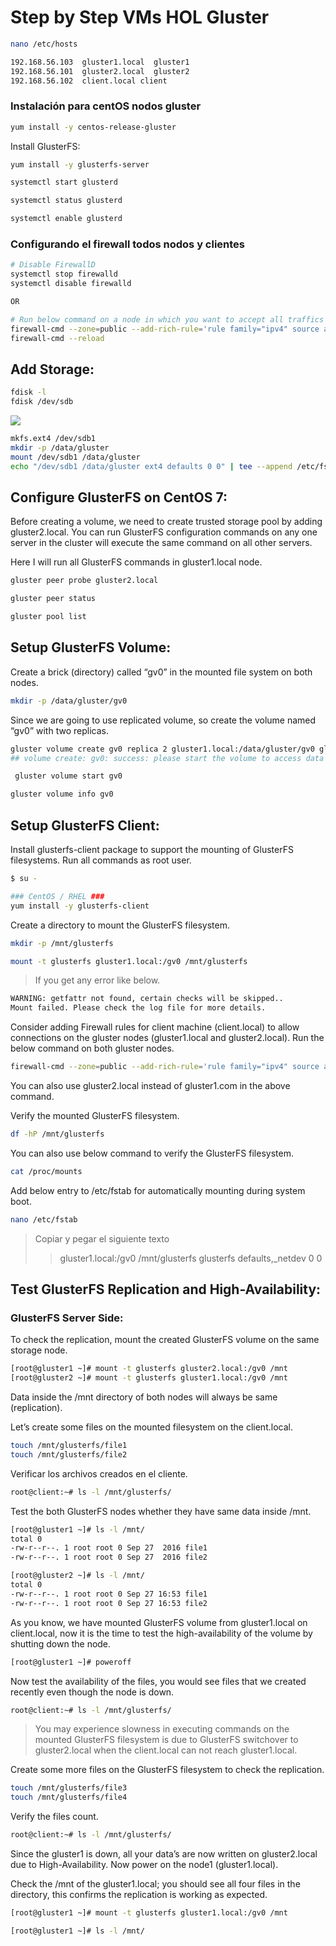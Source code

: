 # Step by Step VMs HOL Gluster

<!---
http://www.itzgeek.com/how-tos/linux/centos-how-tos/install-and-configure-glusterfs-on-centos-7-rhel-7.html

http://www.itzgeek.com/how-tos/linux/centos-how-tos/install-and-configure-glusterfs-on-centos-7-rhel-7.html/2
--->

```sh
nano /etc/hosts
```
```txt
192.168.56.103  gluster1.local  gluster1
192.168.56.101  gluster2.local  gluster2
192.168.56.102  client.local client
```

### Instalación para centOS nodos gluster

```sh
yum install -y centos-release-gluster
```

Install GlusterFS:

```sh
yum install -y glusterfs-server
```
```sh
systemctl start glusterd
```
```sh
systemctl status glusterd
```
```sh
systemctl enable glusterd
```

### Configurando el firewall todos nodos y clientes

```sh
# Disable FirewallD
systemctl stop firewalld
systemctl disable firewalld

OR

# Run below command on a node in which you want to accept all traffics comming from the source ip 
firewall-cmd --zone=public --add-rich-rule='rule family="ipv4" source address="<ipaddress>" accept'
firewall-cmd --reload
```
## Add Storage:

```sh
fdisk -l
fdisk /dev/sdb
```
![](https://s3-us-west-2.amazonaws.com/public-files-blog/Configure-GlusterFS-on-CentOS-7-Partition-Creation.png)
```sh
mkfs.ext4 /dev/sdb1
mkdir -p /data/gluster
mount /dev/sdb1 /data/gluster
echo "/dev/sdb1 /data/gluster ext4 defaults 0 0" | tee --append /etc/fstab
```

## Configure GlusterFS on CentOS 7:

Before creating a volume, we need to create trusted storage pool by adding gluster2.local. You can run GlusterFS configuration commands on any one server in the cluster will execute the same command on all other servers.

Here I will run all GlusterFS commands in gluster1.local node.

```sh
gluster peer probe gluster2.local
```

```sh
gluster peer status
```

```sh
gluster pool list
```

## Setup GlusterFS Volume:

Create a brick (directory) called “gv0” in the mounted file system on both nodes.

```sh
mkdir -p /data/gluster/gv0
```

Since we are going to use replicated volume, so create the volume named “gv0” with two replicas.

```sh
gluster volume create gv0 replica 2 gluster1.local:/data/gluster/gv0 gluster2.local:/data/gluster/gv0 
## volume create: gv0: success: please start the volume to access data
```

```sh
 gluster volume start gv0
```

```sh 
gluster volume info gv0
```

## Setup GlusterFS Client:

Install glusterfs-client package to support the mounting of GlusterFS filesystems. Run all commands as root user.

```sh
$ su -

### CentOS / RHEL ###
yum install -y glusterfs-client
```

Create a directory to mount the GlusterFS filesystem.

```sh
mkdir -p /mnt/glusterfs
```

```sh
mount -t glusterfs gluster1.local:/gv0 /mnt/glusterfs
```
>If you get any error like below.
```sh
WARNING: getfattr not found, certain checks will be skipped..
Mount failed. Please check the log file for more details.
```
Consider adding Firewall rules for client machine (client.local) to allow connections on the gluster nodes (gluster1.local and gluster2.local). Run the below command on both gluster nodes.
```sh
firewall-cmd --zone=public --add-rich-rule='rule family="ipv4" source address="clientip" accept'
```
You can also use gluster2.local instead of gluster1.com in the above command.

Verify the mounted GlusterFS filesystem.

```sh
df -hP /mnt/glusterfs
```

You can also use below command to verify the GlusterFS filesystem.

```sh
cat /proc/mounts
```

Add below entry to /etc/fstab for automatically mounting during system boot.

```sh
nano /etc/fstab
```
>Copiar y pegar el siguiente texto
>>gluster1.local:/gv0 /mnt/glusterfs glusterfs  defaults,_netdev 0 0

## Test GlusterFS Replication and High-Availability:

### GlusterFS Server Side:

To check the replication, mount the created GlusterFS volume on the same storage node.

```sh
[root@gluster1 ~]# mount -t glusterfs gluster2.local:/gv0 /mnt
[root@gluster2 ~]# mount -t glusterfs gluster1.local:/gv0 /mnt
```
Data inside the /mnt directory of both nodes will always be same (replication).

Let’s create some files on the mounted filesystem on the client.local.

```sh
touch /mnt/glusterfs/file1
touch /mnt/glusterfs/file2
```

Verificar los archivos creados en el cliente.

```sh
root@client:~# ls -l /mnt/glusterfs/
```

Test the both GlusterFS nodes whether they have same data inside /mnt.

```sh
[root@gluster1 ~]# ls -l /mnt/
total 0
-rw-r--r--. 1 root root 0 Sep 27  2016 file1
-rw-r--r--. 1 root root 0 Sep 27  2016 file2

[root@gluster2 ~]# ls -l /mnt/
total 0
-rw-r--r--. 1 root root 0 Sep 27 16:53 file1
-rw-r--r--. 1 root root 0 Sep 27 16:53 file2
```
As you know, we have mounted GlusterFS volume from gluster1.local on client.local, now it is the time to test the high-availability of the volume by shutting down the node.

```sh
[root@gluster1 ~]# poweroff
```

Now test the availability of the files, you would see files that we created recently even though the node is down.

```sh
root@client:~# ls -l /mnt/glusterfs/
```

>You may experience slowness in executing commands on the mounted GlusterFS filesystem is due to GlusterFS switchover to gluster2.local when the client.local can not reach gluster1.local.

Create some more files on the GlusterFS filesystem to check the replication.

```sh
touch /mnt/glusterfs/file3
touch /mnt/glusterfs/file4
```

Verify the files count.

```sh
root@client:~# ls -l /mnt/glusterfs/
```

Since the gluster1 is down, all your data’s are now written on gluster2.local due to High-Availability. Now power on the node1 (gluster1.local).

Check the /mnt of the gluster1.local; you should see all four files in the directory, this confirms the replication is working as expected.

```sh
[root@gluster1 ~]# mount -t glusterfs gluster1.local:/gv0 /mnt

[root@gluster1 ~]# ls -l /mnt/
```




































































